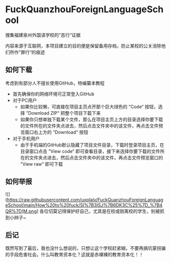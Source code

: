 # FuckQuanzhouForeignLanguageSchool
 搜集福建泉州外国语学校的”恶行“证据

 内容来源于互联网，本项目建立的目的便是保留备用存档，防止某校的公关消除他们所作”罪行“的痕迹

## 如何下载
 考虑到有部分人不擅长使用GitHub，特编纂本教程
 
 + 首先确保你的网络环境可正常登入GitHub
 + 对于PC用户
   - 如果你比较懒，可直接在项目主页点开那个巨大绿色的 ”Code“ 按钮，选择 ”Download ZIP“ 把整个项目下载下来
   - 如果你只想单独下载某个文件，那么在项目主页上方的目录选择你要下载的文件所在的文件夹点进去，然后点击文件夹中的该文件，再点击文件预览窗口右上方的 ”Download“ 按钮
 + 对于手机用户
   - 由于手机端的GitHub默认隐藏了项目文件目录，下载时登录项目主页，在目录窗口点击 ”View code“ 即可查看目录，接下来选择你要下载的文件所在的文件夹点进去，然后点击文件夹中的该文件，再点击文件预览窗口的 ”View raw“ 即可下载

## 如何举报
 ![](https://raw.githubusercontent.com/uxplalv/FuckQuanzhouForeignLanguageSchool/main/How%20to%20fuck/SI%7B3ISJ%7B6DK3C%25%7D_%7B4QR%7D(M.png)
 各位切莫记得保护好自己，尤其是在校或刚离校的学生，别被抓到小辫子~

## 后记
 既然写到了最后，我也没什么想说的，只想让这个学校赶紧糊，不要再搞坑蒙拐骗的手段危害社会。什么叫教育资本化？这就是赤裸裸的教育资本化！！
